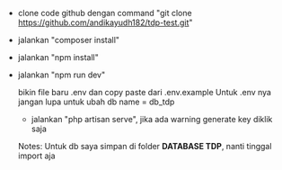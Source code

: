 - clone code github dengan command "git clone https://github.com/andikayudh182/tdp-test.git"
- jalankan "composer install"
- jalankan "npm install"
- jalankan "npm run dev"


  
  bikin file baru .env dan copy paste dari .env.example
  Untuk .env nya jangan lupa untuk ubah db name = db_tdp

  - jalankan "php artisan serve", jika ada warning generate key diklik saja
 
  Notes: Untuk db saya simpan di folder **DATABASE TDP**, nanti tinggal import aja
